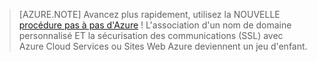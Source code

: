 ﻿
> [AZURE.NOTE]
> Avancez plus rapidement, utilisez la NOUVELLE [procédure pas à pas d'Azure](http://support.microsoft.com/kb/2990804) !  L'association d'un nom de domaine personnalisé ET la sécurisation des communications (SSL) avec Azure Cloud Services ou Sites Web Azure deviennent un jeu d'enfant.
<!--HONumber=45--> 
